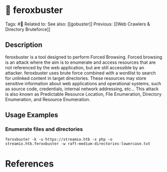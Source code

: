 # 💢 feroxbuster

Tags: #💢
Related to: 
See also: [[gobuster]]
Previous: [[Web Crawlers & Directory Bruteforce]]

## Description

feroxbuster is a tool designed to perform Forced Browsing. Forced browsing is an attack where the aim is to enumerate and access resources that are not referenced by the web application, but are still accessible by an attacker. feroxbuster uses brute force combined with a wordlist to search for unlinked content in target directories. These resources may store sensitive information about web applications and operational systems, such as source code, credentials, internal network addressing, etc… This attack is also known as Predictable Resource Location, File Enumeration, Directory Enumeration, and Resource Enumeration.

## Usage Examples

### Enumerate files and directories

	feroxbuster -k -u https://streamio.htb -x php -o streamio.htb.feroxbuster -w raft-medium-directories-lowercase.txt 

# References